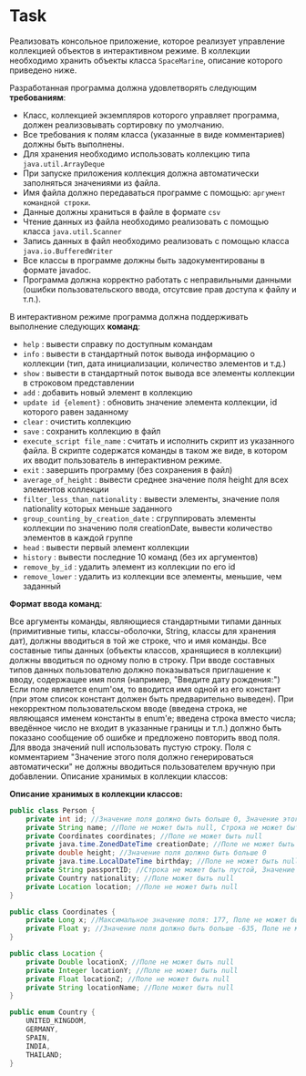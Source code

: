 # Task

Реализовать консольное приложение, которое реализует управление коллекцией объектов в интерактивном режиме. В коллекции
необходимо хранить объекты класса `SpaceMarine`, описание которого приведено ниже.

Разработанная программа должна удовлетворять следующим **требованиям**:

- Класс, коллекцией экземпляров которого управляет программа, должен реализовывать сортировку по умолчанию.
- Все требования к полям класса (указанные в виде комментариев) должны быть выполнены.
- Для хранения необходимо использовать коллекцию типа `java.util.ArrayDeque`
- При запуске приложения коллекция должна автоматически заполняться значениями из файла.
- Имя файла должно передаваться программе с помощью: `аргумент командной строки`.
- Данные должны храниться в файле в формате `csv`
- Чтение данных из файла необходимо реализовать с помощью класса `java.util.Scanner`
- Запись данных в файл необходимо реализовать с помощью класса `java.io.BufferedWriter`
- Все классы в программе должны быть задокументированы в формате javadoc.
- Программа должна корректно работать с неправильными данными (ошибки пользовательского ввода, отсутсвие прав доступа к
  файлу и т.п.).

В интерактивном режиме программа должна поддерживать выполнение следующих **команд**:

- `help` : вывести справку по доступным командам
- `info` : вывести в стандартный поток вывода информацию о коллекции (тип, дата инициализации, количество элементов и
  т.д.)
- `show` : вывести в стандартный поток вывода все элементы коллекции в строковом представлении
- `add` : добавить новый элемент в коллекцию
- `update id {element}` : обновить значение элемента коллекции, id которого равен заданному
- `clear` : очистить коллекцию
- `save` : сохранить коллекцию в файл
- `execute_script file_name` : считать и исполнить скрипт из указанного файла. В скрипте содержатся команды в таком же
  виде, в котором их вводит пользователь в интерактивном режиме.
- `exit` : завершить программу (без сохранения в файл)
- `average_of_height` : вывести среднее значение поля height для всех элементов коллекции
- `filter_less_than_nationality` : вывести элементы, значение поля nationality которых меньше заданного
- `group_counting_by_creation_date` : сгруппировать элементы коллекции по значению поля creationDate, вывести количество
  элементов в каждой группе
- `head` : вывести первый элемент коллекции
- `history` : вывести последние 10 команд (без их аргументов)
- `remove_by_id` : удалить элемент из коллекции по его id
- `remove_lower` : удалить из коллекции все элементы, меньшие, чем заданный

**Формат ввода команд**:

Все аргументы команды, являющиеся стандартными типами данных (примитивные типы, классы-оболочки, String, классы для
хранения дат), должны вводиться в той же строке, что и имя команды. Все составные типы данных (объекты классов,
хранящиеся в коллекции) должны вводиться по одному полю в строку. При вводе составных типов данных пользователю должно
показываться приглашение к вводу, содержащее имя поля (например, "Введите дату рождения:")
Если поле является enum'ом, то вводится имя одной из его констант (при этом список констант должен быть предварительно
выведен). При некорректном пользовательском вводе (введена строка, не являющаяся именем константы в enum'е; введена
строка вместо числа; введённое число не входит в указанные границы и т.п.) должно быть показано сообщение об ошибке и
предложено повторить ввод поля. Для ввода значений null использовать пустую строку. Поля с комментарием "Значение этого
поля должно генерироваться автоматически" не должны вводиться пользователем вручную при добавлении. Описание хранимых в
коллекции классов:

**Описание хранимых в коллекции классов:**

```java
public class Person {
    private int id; //Значение поля должно быть больше 0, Значение этого поля должно быть уникальным, Значение этого поля должно генерироваться автоматически
    private String name; //Поле не может быть null, Строка не может быть пустой
    private Coordinates coordinates; //Поле не может быть null
    private java.time.ZonedDateTime creationDate; //Поле не может быть null, Значение этого поля должно генерироваться автоматически
    private double height; //Значение поля должно быть больше 0
    private java.time.LocalDateTime birthday; //Поле не может быть null
    private String passportID; //Строка не может быть пустой, Значение этого поля должно быть уникальным, Поле может быть null
    private Country nationality; //Поле может быть null
    private Location location; //Поле не может быть null    
}

public class Coordinates {
    private Long x; //Максимальное значение поля: 177, Поле не может быть null
    private Float y; //Значение поля должно быть больше -635, Поле не может быть null 
}

public class Location {
    private Double locationX; //Поле не может быть null
    private Integer locationY; //Поле не может быть null
    private Float locationZ; //Поле не может быть null
    private String locationName; //Поле может быть null   
}

public enum Country {
    UNITED_KINGDOM,
    GERMANY,
    SPAIN,
    INDIA,
    THAILAND;
}

```